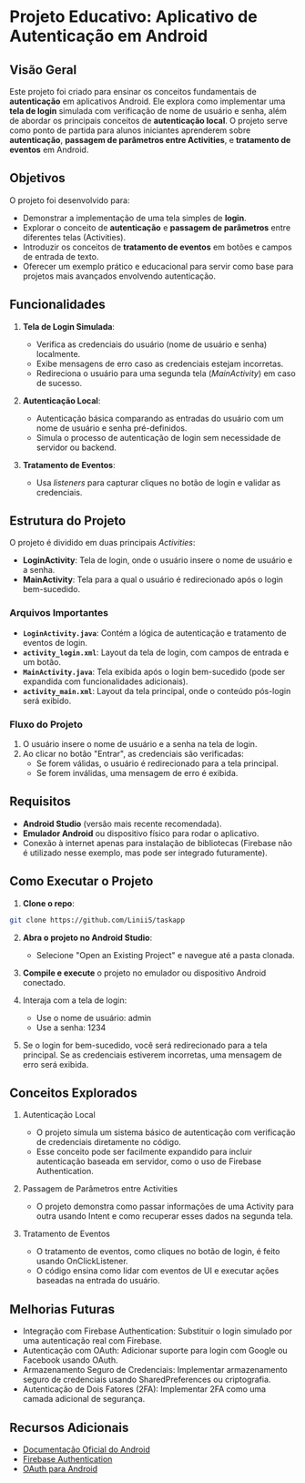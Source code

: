 # Projeto Educativo: Aplicativo de Autenticação em Android

## Visão Geral

Este projeto foi criado para ensinar os conceitos fundamentais de **autenticação** em aplicativos Android. Ele explora como implementar uma **tela de login** simulada com verificação de nome de usuário e senha, além de abordar os principais conceitos de **autenticação local**. O projeto serve como ponto de partida para alunos iniciantes aprenderem sobre **autenticação**, **passagem de parâmetros entre Activities**, e **tratamento de eventos** em Android.

## Objetivos

O projeto foi desenvolvido para:

- Demonstrar a implementação de uma tela simples de **login**.
- Explorar o conceito de **autenticação** e **passagem de parâmetros** entre diferentes telas (Activities).
- Introduzir os conceitos de **tratamento de eventos** em botões e campos de entrada de texto.
- Oferecer um exemplo prático e educacional para servir como base para projetos mais avançados envolvendo autenticação.

## Funcionalidades

1. **Tela de Login Simulada**:
   - Verifica as credenciais do usuário (nome de usuário e senha) localmente.
   - Exibe mensagens de erro caso as credenciais estejam incorretas.
   - Redireciona o usuário para uma segunda tela (_MainActivity_) em caso de sucesso.

2. **Autenticação Local**:
   - Autenticação básica comparando as entradas do usuário com um nome de usuário e senha pré-definidos.
   - Simula o processo de autenticação de login sem necessidade de servidor ou backend.

3. **Tratamento de Eventos**:
   - Usa _listeners_ para capturar cliques no botão de login e validar as credenciais.

## Estrutura do Projeto

O projeto é dividido em duas principais _Activities_:

- **LoginActivity**: Tela de login, onde o usuário insere o nome de usuário e a senha.
- **MainActivity**: Tela para a qual o usuário é redirecionado após o login bem-sucedido.

### Arquivos Importantes

- **`LoginActivity.java`**: Contém a lógica de autenticação e tratamento de eventos de login.
- **`activity_login.xml`**: Layout da tela de login, com campos de entrada e um botão.
- **`MainActivity.java`**: Tela exibida após o login bem-sucedido (pode ser expandida com funcionalidades adicionais).
- **`activity_main.xml`**: Layout da tela principal, onde o conteúdo pós-login será exibido.

### Fluxo do Projeto

1. O usuário insere o nome de usuário e a senha na tela de login.
2. Ao clicar no botão "Entrar", as credenciais são verificadas:
   - Se forem válidas, o usuário é redirecionado para a tela principal.
   - Se forem inválidas, uma mensagem de erro é exibida.

## Requisitos

- **Android Studio** (versão mais recente recomendada).
- **Emulador Android** ou dispositivo físico para rodar o aplicativo.
- Conexão à internet apenas para instalação de bibliotecas (Firebase não é utilizado nesse exemplo, mas pode ser integrado futuramente).

## Como Executar o Projeto
1. **Clone o repo**:
```bash
git clone https://github.com/LiniiS/taskapp
```

2. **Abra o projeto no Android Studio**:
    - Selecione "Open an Existing Project" e navegue até a pasta clonada.
  
3. **Compile e execute** o projeto no emulador ou dispositivo Android conectado.

4. Interaja com a tela de login:
    - Use o nome de usuário: admin
    - Use a senha: 1234

5. Se o login for bem-sucedido, você será redirecionado para a tela principal. Se as credenciais estiverem incorretas, uma mensagem de erro será exibida.

## Conceitos Explorados
1. Autenticação Local
    - O projeto simula um sistema básico de autenticação com verificação de credenciais diretamente no código.
    - Esse conceito pode ser facilmente expandido para incluir autenticação baseada em servidor, como o uso de Firebase Authentication.

2. Passagem de Parâmetros entre Activities
    - O projeto demonstra como passar informações de uma Activity para outra usando Intent e como recuperar esses dados na segunda tela.
3. Tratamento de Eventos
    - O tratamento de eventos, como cliques no botão de login, é feito usando OnClickListener.
    - O código ensina como lidar com eventos de UI e executar ações baseadas na entrada do usuário.
## Melhorias Futuras
- Integração com Firebase Authentication: Substituir o login simulado por uma autenticação real com Firebase.
- Autenticação com OAuth: Adicionar suporte para login com Google ou Facebook usando OAuth.
- Armazenamento Seguro de Credenciais: Implementar armazenamento seguro de credenciais usando SharedPreferences ou criptografia.
- Autenticação de Dois Fatores (2FA): Implementar 2FA como uma camada adicional de segurança.

## Recursos Adicionais
- [Documentação Oficial do Android](https://developer.android.com/docs)
- [Firebase Authentication](https://firebase.google.com/docs/auth)
- [OAuth para Android](https://oauth.net/2/)

